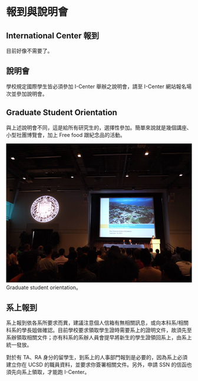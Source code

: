 # 報到與說明會

## International Center 報到
目前好像不需要了。

## 說明會
學校規定國際學生皆必須參加 I-Center 舉辦之說明會，請至 I-Center 網站報名場次並參加說明會。


## Graduate Student Orientation
與上述說明會不同，這是給所有研究生的，選擇性參加。簡單來說就是幾個講座、小型社團博覽會，加上 Free food 跟紀念品的活動。

![Orientation](/img/orientation.jpg)
Graduate student orientation。


## 系上報到
系上報到依各系所要求而異，建議注意個人信箱有無相關訊息，或向本科系/相關科系的學長姐做確認。目前學校要求領取學生證時需要系上的證明文件，故須先至系辦領取相關文件；亦有科系的系辦人員會提早將新生的學生證領回系上，由系上統一發放。

對於有 TA、RA 身分的留學生，到系上的人事部門報到是必要的，因為系上必須建立你在 UCSD 的職員資料，並要求你簽署相關文件。另外，申請 SSN 的信函也須先向系上領取，才能跑 I-Center。
